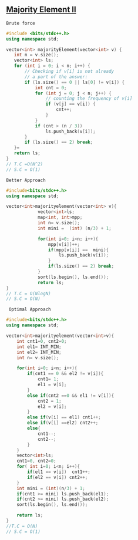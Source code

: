 ## [Majority Element II](https://www.codingninjas.com/codestudio/problems/majority-element-ii_8230738?challengeSlug=striver-sde-challenge)

```Brute force```
 ```cpp
 #include <bits/stdc++.h>
using namespace std;

vector<int> majorityElement(vector<int> v) {
    int n = v.size(); 
    vector<int> ls; 
    for (int i = 0; i < n; i++) {
        // Checking if v[i] is not already
        // a part of the answer:
        if (ls.size() == 0 || ls[0] != v[i]) {
            int cnt = 0;
            for (int j = 0; j < n; j++) {
                // counting the frequency of v[i]
                if (v[j] == v[i]) {
                    cnt++;
                }
            }
            if (cnt > (n / 3))
                ls.push_back(v[i]);
        }
        if (ls.size() == 2) break;
    }=
    return ls;
}
// T.C =O(N^2)
// S.C = O(1)
```

```Better Approach```
```cpp
#include<bits/stdc++.h>
using namespace std;

vector<int>majorityelement(vector<int> v){
            vector<int>ls;
            map<int, int>mpp;
            int n= v.size();
            int mini =  (int) (n/3) + 1;

            for(int i=0; i<n; i++){
                mpp[v[i]]++;
                if(mpp[v[i]] ==  mini){
                    ls.push_back(v[i]);
                }
                if(ls.size() == 2) break;
            }
            sort(ls.begin(), ls.end());
            return ls;
} 
// T.C = O(NlogN)
// S.C = O(N)


```
``` Optimal Approach```
``` cpp
#include<bits/stdc++.h>
using namespace std;

vector<int>majorityelement(vector<int>v){
    int cnt1=0, cnt2=0;
    int el1= INT_MIN;
    int el2= INT_MIN;
    int n= v.size();

    for(int i=0; i<n; i++){
        if(cnt1 == 0 && el2 != v[i]){
            cnt1= 1;
            el1 = v[i];
        }
        else if(cnt2 ==0 && el1 != v[i]){
            cnt2 = 1;
            el2 = v[i];
        }
        else if(v[i] == el1) cnt1++;
        else if(v[i] ==el2) cnt2++;
        else{
            cnt1--;
            cnt2--;
        }
    }      
    vector<int>ls;
    cnt1=0, cnt2=0;
    for( int i=0; i<n; i++){
        if(el1 == v[i])  cnt1++;
        if(el2 == v[i]) cnt2++;
    }
    int mini = (int)(n/3) + 1;
    if(cnt1 >= mini) ls.push_back(el1);
    if(cnt2 >= mini) ls.push_back(el2);
    sort(ls.begin(), ls.end());

    return ls;
}
//T.C = O(N)
// S.C = O(1)
```
